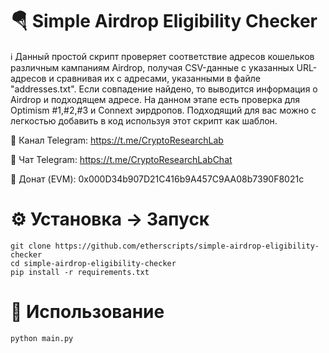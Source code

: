 # 🪂 Simple Airdrop Eligibility Checker

ℹ️ Данный простой скрипт проверяет соответствие адресов кошельков различным кампаниям Airdrop, получая CSV-данные с указанных URL-адресов и сравнивая их с адресами, указанными в файле "addresses.txt". Если совпадение найдено, то выводится информация о Airdrop и подходящем адресе. На данном этапе есть проверка для Optimism #1,#2,#3 и Connext эирдропов. Подходящий для вас можно с легкостью добавить в код используя этот скрипт как шаблон. 

📨 Канал Telegram: https://t.me/CryptoResearchLab

💬 Чат Telegram: https://t.me/CryptoResearchLabChat

💸 Донат (EVM): 0x000D34b907D21C416b9A457C9AA08b7390F8021c

# ⚙️ Установка  -> Запуск

    git clone https://github.com/etherscripts/simple-airdrop-eligibility-checker
    cd simple-airdrop-eligibility-checker
    pip install -r requirements.txt
     
# 🚀  Использование 

    python main.py
